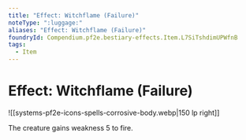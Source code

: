 ```yaml
---
title: "Effect: Witchflame (Failure)"
noteType: ":luggage:"
aliases: "Effect: Witchflame (Failure)"
foundryId: Compendium.pf2e.bestiary-effects.Item.L7SiTshdimUPWfnB
tags:
  - Item
---
```


# Effect: Witchflame (Failure)
![[systems-pf2e-icons-spells-corrosive-body.webp|150 lp right]]

The creature gains weakness 5 to fire.
